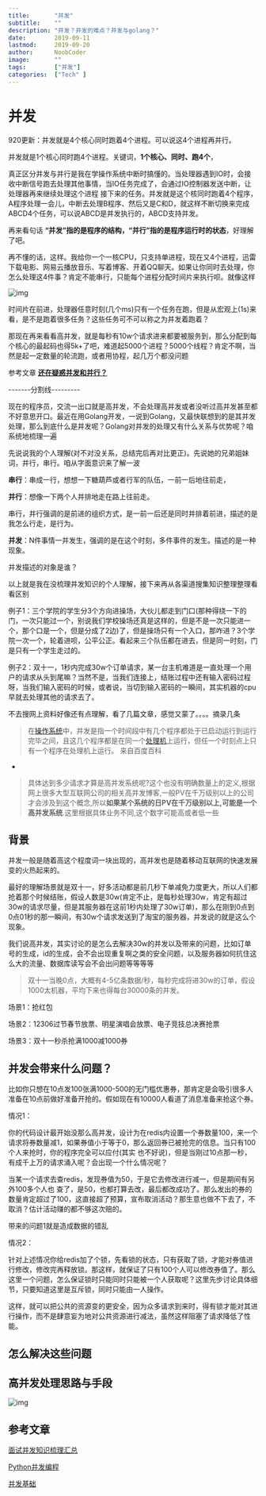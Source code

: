 ```yaml
---
title:       "并发"
subtitle:    ""
description: "并发？并发的难点？并发与golang？"
date:        2019-09-11
lastmod:     2019-09-20
author:      NoobCoder
image:       ""
tags:        ["并发"]
categories:  ["Tech" ]
---
```


# 并发

920更新：并发就是4个核心同时跑着4个进程。可以说这4个进程再并行。

并发就是1个核心同时跑4个进程。关键词，**1个核心、同时、跑4个**，

真正区分并发与并行是我在学操作系统中断时搞懂的。当处理器遇到IO时，会接收中断信号跑去处理其他事情，当IO任务完成了，会通过IO控制器发送中断，让处理器再来继续处理这个进程 接下来的任务。并发就是这个核同时跑着4个程序，A程序处理一会儿，中断去处理B程序、然后又是C和D，就这样不断切换来完成ABCD4个任务，可以说ABCD是并发执行的，ABCD支持并发。

再来看句话 **“并发”指的是程序的结构，“并行”指的是程序运行时的状态**，好理解了吧。

再不懂的话，这样。我给你一个一核CPU，只支持单进程，现在又4个进程，迅雷下载电影、网易云播放音乐、写着博客、开着QQ聊天。如果让你同时去处理，你怎么处理这4件事？肯定不能串行，只能每个进程分配时间片来执行呗。就像这样

![img](/img/coroutine.jpg)

时间片在前进，处理器任意时刻(几个ms)只有一个任务在跑，但是从宏观上(1s)来看，是不是跑着很多任务？这些任务可不可以称之为并发着跑着？

那现在再来看看高并发，就是每秒有10w个请求进来都要被服务到，那么分配到每个核心的最起码也得5k+了吧，难道起5000个进程？5000个线程？肯定不啊，当然是起一定数量的轮流跑，或者用协程，起几万个都没问题

参考文章 [**还在疑惑并发和并行？**](https://laike9m.com/blog/huan-zai-yi-huo-bing-fa-he-bing-xing,61/)

-------分割线---------

现在的程序员，交流一出口就是高并发，不会处理高并发或者没听过高并发甚至都不好意思开口。最近在用Golang开发，一说到Golang，又最快联想到的是其并发处理，那么到底什么是并发呢？Golang对并发的处理又有什么关系与优势呢？咱系统地梳理一遍

先说说我的个人理解(对不对没关系，总结完后再对比更正)。先说她的兄弟姐妹词，并行，串行。咱从字面意识来了解一波

**串行**：串成一行，想想一下糖葫芦或者行军的队伍，一前一后地往前走，

**并行**：想像一下两个人并排地走在路上往前走。

串行，并行强调的是前进的组织方式，是一前一后还是同时并排着前进，描述的是我怎么行走，是行为。

**并发**：N件事情一并发生，强调的是在这个时刻，多件事件的发生。描述的是一种现象。

并发描述的对象是谁？

以上就是我在没梳理并发知识的个人理解，接下来再从各渠道搜集知识整理整理看看区别

例子1：三个学院的学生分3个方向进操场，大伙儿都走到门口(那种得绕一下的门，一次只能过一个，别说我们学校操场还真是这样的，但是不是一次只能进一个，那个口是一个，但是分成了2边)了，但是操场只有一个入口，那咋进？3个学院一次一个，轮着进呗，公平公正。看起来三个队伍都在进去，但是同一时刻，门是只有一个学生走过的。

例子2：双十一，1秒内完成30w个订单请求，某一台主机难道是一直处理一个用户的请求从头到尾嘛？当然不是，当我们连接上，结账过程中还有输入密码过程呀，当我们输入密码的时候，或者说，当切到输入密码的一瞬间，其实机器的cpu早就去处理其他的请求去了。

不去搜网上资料好像还有点理解，看了几篇文章，感觉又蒙了。。。。摘录几条

> 在[操作系统](https://baike.baidu.com/item/操作系统)中，并发是指一个时间段中有几个程序都处于已启动运行到运行完毕之间，且这几个程序都是在同一个[处理机](https://baike.baidu.com/item/处理机)上运行，但任一个时刻点上只有一个程序在处理机上运行。   来自百度百科

-

> 具体达到多少请求才算是高并发系统呢?这个也没有明确数量上的定义,根据网上很多大型互联网公司的相关高并发博客,一般PV在千万级别以上的公司才会涉及到这个概念,所以**如果某个系统的日PV在千万级别以上,可能是一个高并发系统**.这里根据具体业务不同,这个数字可能高或者低一些

## 背景

并发一般是随着高这个程度词一块出现的，高并发也是随着移动互联网的快速发展变的火热起来的。

最好的理解场景就是双十一，好多活动都是前几秒下单减免力度更大，所以人们都抢着那个时候结账，假设人数是30w(肯定不止，是每秒处理30w，肯定有超过30w的请求尽量，但是其服务器在这前1秒内处理了30w订单)，那么在刚到0点到0点01秒的那一瞬间，有30w个请求发送到了淘宝的服务器，并发说的就是这么个现象。

我们说高并发，其实讨论的是怎么去解决30w的并发以及带来的问题，比如订单号的生成，id的生成，会不会出现重复啊之类的安全问题，以及服务器如何抗住这么大的流量、数据库读写会不会出问题等等等等

>  双十一当晚0点，大概有4-5亿条数据/秒，每秒完成将进30w的订单，假设1000太机器，平均下来也得每台30000条的并发。

场景1：抢红包

场景2：12306过节春节放票、明星演唱会放票、电子竞技总决赛抢票

场景3：双十一秒杀抢满1000减1000券

## 并发会带来什么问题？

比如你只想在10点发100张满1000-500的无门槛优惠券，那肯定是会吸引很多人准备在10点前做好准备开抢的。假如现在有10000人看道了消息准备来抢这个券。

情况1：

你的代码设计最开始没那么高并发，设计为在redis内设置一个券数量100，来一个请求将券数量减1，如果券值小于等于0，那么返回券已被抢完的信息。当只有100个人来抢时，你的程序完全可以应付(其实 也不好说)，但是当刚过10点那一秒，有成千上万的请求涌入呢？会出现一个什么情况呢？

当某一个请求去查redis，发现券值为50，于是它去修改进行减一，但是期间有另外100多个人也 查了，是50，也都打算去改，最后都改成功了。那么发出的券的数量肯定超过了100，这直接超了预算，宣布取消活动？那生意也做不下去了，不取消？估计活动赚的都不够这次赔的。

带来的问题1就是造成数据的错乱

情况2：

针对上述情况你给redis加了个锁，先看锁的状态，只有获取了锁，才能对券值进行修改，修改完再释放锁。那这样，就保证了只有100个人可以修改券值了。那么这里一个问题，怎么保证锁时只能同时只能被一个人获取呢？这里先步讨论具体细节，只要知道这里是互斥锁，同时只能由一人操作。

这样，就可以把公共的资源变的更安全，因为众多请求到来时，得有锁才能对其进行操作，而不是肆意妄为地对公共资源进行减法，虽然这样阻塞了请求降低了性能。

## 怎么解决这些问题



## 高并发处理思路与手段

![img](/img/hignConc.jpg)

## 参考文章

[面试并发知识梳理汇总](https://zhuanlan.zhihu.com/p/34614839)

[Python并发编程](https://python-online.cn/zh_CN/latest/chapters/p02.html)

[并发基础](https://blog.csdn.net/ITer_ZC/article/details/42101377)